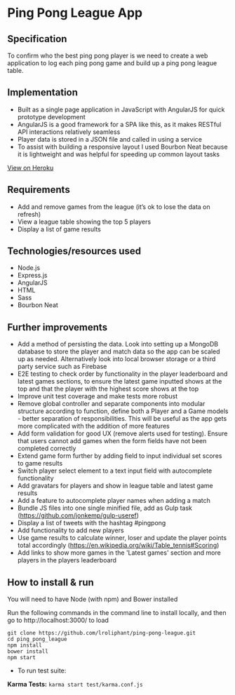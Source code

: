 # Ping Pong League App


## Specification

To confirm who the best ping pong player is we need to create a web application to log each ping pong game and build up a ping pong league table.



## Implementation
* Built as a single page application in JavaScript with AngularJS for quick prototype development
* AngularJS is a good framework for a SPA like this, as it makes RESTful API interactions relatively seamless
* Player data is stored in a JSON file and called in using a service
* To assist with building a responsive layout I used Bourbon Neat because it is lightweight and was helpful for speeding up common layout tasks

[View on Heroku](https://ping-pong-league.herokuapp.com/)



## Requirements

* Add and remove games from the league (it’s ok to lose the data on refresh)
* View a league table showing the top 5 players
* Display a list of game results



## Technologies/resources used
* Node.js
* Express.js
* AngularJS
* HTML
* Sass
* Bourbon Neat


## Further improvements

* Add a method of persisting the data. Look into setting up a MongoDB database to store the player and match data so the app can be scaled up as needed. Alternatively look into local browser storage or a third party service such as Firebase
* E2E testing to check order by functionality in the player leaderboard and latest games sections, to ensure the latest game inputted shows at the top and that the player with the highest score shows at the top
* Improve unit test coverage and make tests more robust
* Remove global controller and separate components into modular structure according to function, define both a Player and a Game models - better separation of responsibilities. This will be useful as the app gets more complicated with the addition of more features
* Add form validation for good UX (remove alerts used for testing). Ensure that users cannot add games when the form fields have not been completed correctly
* Extend game form further by adding field to input individual set scores to game results
* Switch player select element to a text input field with autocomplete functionality
* Add gravatars for players and show in league table and latest game results
* Add a feature to autocomplete player names when adding a match
* Bundle JS files into one single minified file, add as Gulp task (https://github.com/jonkemp/gulp-useref)
* Display a list of tweets with the hashtag #pingpong
* Add functionality to add new players
* Use game results to calculate winner, loser and update the player points total accordingly (https://en.wikipedia.org/wiki/Table_tennis#Scoring)
* Add links to show more games in the 'Latest games' section and more players in the players leaderboard



## How to install & run

You will need to have Node (with npm) and Bower installed

Run the following commands in the command line to install locally, and then go to http://localhost:3000/ to load

```
git clone https://github.com/lroliphant/ping-pong-league.git
cd ping_pong_league
npm install
bower install
npm start
```

* To run test suite:

**Karma Tests:**
```karma start test/karma.conf.js ```
